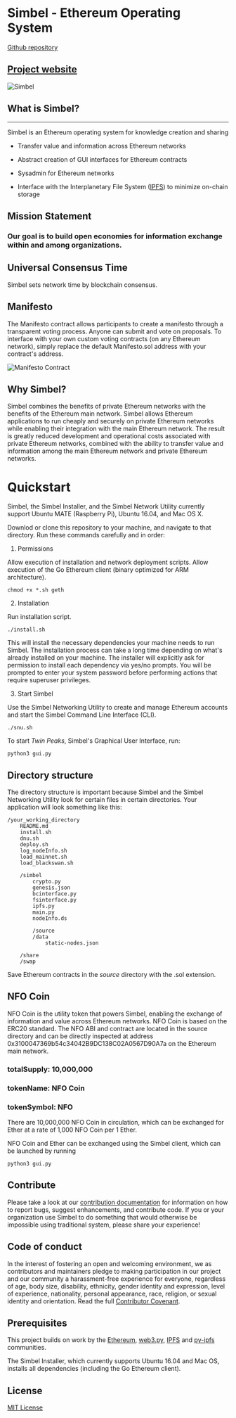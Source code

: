 Simbel - Ethereum Operating System
======================================================
[Github repository](https://github.com/simbel/simbel)

[Project website](https://simbel.github.io/simbel/)
------------------------------------------------------

![Simbel](https://s3-us-west-1.amazonaws.com/ddash/simbel.png)

## What is Simbel?
---
Simbel is an Ethereum operating system for knowledge creation and sharing

* Transfer value and information across Ethereum networks

* Abstract creation of GUI interfaces for Ethereum contracts

* Sysadmin for Ethereum networks  

* Interface with the Interplanetary File System ([IPFS](https://github.com/ipfs/ipfs)) to minimize on-chain storage 


## Mission Statement

### Our goal is to build open economies for information exchange within and among organizations.

## Universal Consensus Time
Simbel sets network time by blockchain consensus. 


## Manifesto 
The Manifesto contract allows participants to create a manifesto through a transparent voting process. Anyone can submit and vote on proposals. To interface with your own custom voting contracts (on any Ethereum network), simply replace the default Manifesto.sol address with your contract's address.


![Manifesto Contract](https://s3-us-west-1.amazonaws.com/simbel/manifesto5.png)

## Why Simbel?
Simbel combines the benefits of private Ethereum networks with the benefits of the Ethereum main network. Simbel allows Ethereum applications to run cheaply and securely on private Ethereum networks while enabling their integration with the main Ethereum network. The result is greatly reduced development and operational costs associated with private Ethereum networks, combined with the ability to transfer value and information among the main Ethereum network and private Ethereum networks.

# Quickstart 
Simbel, the Simbel Installer, and the Simbel Network Utility currently support Ubuntu MATE (Raspberry Pi), Ubuntu 16.04, and Mac OS X.

Downlod or clone this repository to your machine, and navigate to that directory. Run these commands carefully and in order:  

1. Permissions

Allow execution of installation and network deployment scripts. 
Allow execution of the Go Ethereum client (binary optimized for ARM architecture).
```
chmod +x *.sh geth
```

2. Installation

Run installation script. 
```
./install.sh
```
This will install the necessary dependencies your machine needs to run Simbel. The installation process can take a long time depending on what's already installed on your machine. The installer will explicitly ask for permission to install each dependency via yes/no prompts. You will be prompted to enter your system password before performing actions that require superuser privileges.

3. Start Simbel

Use the Simbel Networking Utility to create and manage Ethereum accounts and start the Simbel Command Line Interface (CLI).
```
./snu.sh
```

To start *Twin Peaks*, Simbel's Graphical User Interface, run:
```
python3 gui.py
```

## Directory structure
The directory structure is important because Simbel and the Simbel Networking Utility look for certain files in certain directories. Your application will look something like this:
```
/your_working_directory
	README.md
	install.sh
	dnu.sh
	deploy.sh
	log_nodeInfo.sh
	load_mainnet.sh
	load_blackswan.sh 

	/simbel
		crypto.py
		genesis.json
		bcinterface.py
		fsinterface.py
		ipfs.py
		main.py
		nodeInfo.ds
		
        /source
		/data
	    	static-nodes.json

	/share
	/swap

```
Save Ethereum contracts in the *source* directory with the .sol extension.


## NFO Coin
NFO Coin is the utility token that powers Simbel, enabling the exchange of information and value across Ethereum networks. NFO Coin is based on the ERC20 standard. The NFO ABI and contract are located in the source directory and can be directly inspected at address 0x3100047369b54c34042B9DC138C02A0567D90A7a on the Ethereum main network.

### totalSupply: 10,000,000
### tokenName: NFO Coin
### tokenSymbol: NFO

There are 10,000,000 NFO Coin in circulation, which can be exchanged for Ether at a rate of 1,000 NFO Coin per 1 Ether.

NFO Coin and Ether can be exchanged using the Simbel client, which can be launched by running 
```
python3 gui.py 
```

## Contribute
Please take a look at our [contribution documentation](https://github.com/simbel/simbel/blob/master/docs/CONTRIBUTING.md) for information on how to report bugs, suggest enhancements, and contribute code. If you or your organization use Simbel to do something that would otherwise be impossible using traditional system, please share your experience! 

## Code of conduct
In the interest of fostering an open and welcoming environment, we as contributors and maintainers pledge to making participation in our project and our community a harassment-free experience for everyone, regardless of age, body size, disability, ethnicity, gender identity and expression, level of experience, nationality, personal appearance, race, religion, or sexual identity and orientation. Read the full [Contributor Covenant](https://github.com/simbel/simbel/blob/master/docs/CODE_OF_CONDUCT.md). 

## Prerequisites
This project builds on work by the [Ethereum](https://www.ethereum.org), [web3.py](https://github.com/pipermerriam/web3.py), [IPFS](https://github.com/ipfs/ipfs) and [py-ipfs](https://github.com/ipfs/py-ipfs-api) communities. 

The Simbel Installer, which currently supports Ubuntu 16.04 and Mac OS, installs all dependencies (including the Go Ethereum client).

## License
[MIT License](https://github.com/simbel/simbel/blob/master/LICENSE) 

